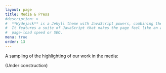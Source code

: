 ```yaml
---
layout: page
title: Media & Press
#description: >
#  **Hydejack** is a Jekyll theme with JavaScript powers, combining the best of static sites and modern web apps.
#  It features a suite of JavaScript that makes the page feel like an app, without sacrificing backwards-compatibility,
#  page-load speed or SEO.
menu: true
order: 13
---
```


A sampling of the highlighting of our work in the media:

(Under construction)
